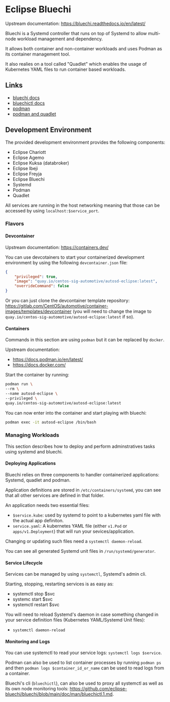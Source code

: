 # Eclipse Bluechi

Upstream documentation: https://bluechi.readthedocs.io/en/latest/

Bluechi is a Systemd controller that runs on top of Systemd to allow
multi-node workload management and dependency.

It allows both container and non-container workloads and uses Podman
as its container management tool.

It also realies on a tool called "Quadlet" which enables the usage of
Kubernetes YAML files to run container based workloads.

## Links

* [bluechi docs](https://bluechi.readthedocs.io/en/latest/)
* [bluechictl docs](https://github.com/eclipse-bluechi/bluechi/blob/main/doc/man/bluechictl.1.md)
* [podman](https://docs.podman.io/en/latest/)
* [podman and quadlet](https://www.redhat.com/sysadmin/quadlet-podman)


## Development Environment

The provided development environment provides the following components:

* Eclipse Chariott
* Eclipse Agemo
* Eclipse Kuksa (databroker)
* Eclipse Ibeji
* Eclipse Freyja
* Eclipse Bluechi
* Systemd
* Podman
* Quadlet

All services are running in the host networking meaning that those
can be accessed by using `localhost:$service_port`.

### Flavors

#### Devcontainer

Upstream documentation: https://containers.dev/

You can use devcotainers to start your containerized development environment by using the following
`devcontainer.json` file:

```json
{
    "privileged": true,
    "image": "quay.io/centos-sig-automotive/autosd-eclipse:latest",
    "overrideCommand": false
}
```

Or you can just clone the devcontainer template repository: https://gitlab.com/CentOS/automotive/container-images/templates/devcontainer (you will need to change the image to `quay.io/centos-sig-automotive/autosd-eclipse:latest` if so).

#### Containers

Commands in this section are using `podman` but it can be replaced by `docker`.

Upstream documentation:

* https://docs.podman.io/en/latest/
* https://docs.docker.com/

Start the container by running:

```sh
podman run \
--rm \
--name autosd-eclipse \
--privileged \
quay.io/centos-sig-automotive/autosd-eclipse:latest
```

You can now enter into the container and start playing with bluechi:

```sh
podman exec -it autosd-eclipse /bin/bash
``` 

### Managing Workloads

This section describes how to deploy and perform adminstratives tasks using systemd and bluechi.

#### Deploying Applications

Bluechi relies on three components to handler containerized applications: Systemd, quadlet and podman.

Application definitions are stored in `/etc/containers/systemd`, you can see that
all other services are defined in that folder.

An application needs two essential files:

* `$service.kube`: used by systemd to point to a kubernetes yaml file with the actual app definiton.
* `service.yaml`: A kubernetes YAML file (either `v1.Pod` or `apps/v1.Deployment`) that will run your sevices/application.

Changing or updating such files need a `systemctl daemon-reload`.

You can see all generated Systemd unit files in `/run/systemd/generator`. 

#### Service Lifecycle

Services can be managed by using `systemctl`, Systemd's admin cli.

Starting, stopping, restarting services is as easy as:

* systemctl stop $svc
* systemc start $svc
* systemctl restart $svc

You will need to reload Systemd's daemon in case something changed in your service
definition files (Kubernetes YAML/Systemd Unit files):

* `systemctl daemon-reload`

#### Monitoring and Logs

You can use systemctl to read your service logs: `systemctl logs $service`.

Podman can also be used to list container processes by running `podman ps` and then `podman logs $container_id_or_name` can be
used to read logs from a container.

Bluechi's cli (`bluechictl`), can also be used to proxy all systemctl as well as its own node monitoring tools: https://github.com/eclipse-bluechi/bluechi/blob/main/doc/man/bluechictl.1.md.
